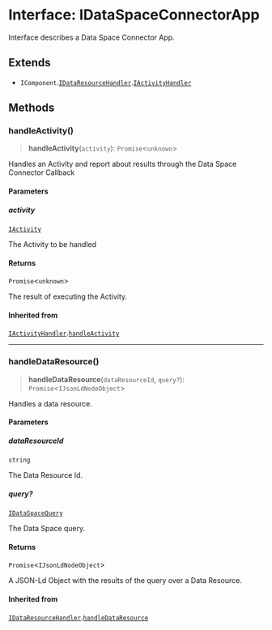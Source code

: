 # Interface: IDataSpaceConnectorApp

Interface describes a Data Space Connector App.

## Extends

- `IComponent`.[`IDataResourceHandler`](IDataResourceHandler.md).[`IActivityHandler`](IActivityHandler.md)

## Methods

### handleActivity()

> **handleActivity**(`activity`): `Promise`\<`unknown`\>

Handles an Activity and report about results through the Data Space Connector Callback

#### Parameters

##### activity

[`IActivity`](IActivity.md)

The Activity to be handled

#### Returns

`Promise`\<`unknown`\>

The result of executing the Activity.

#### Inherited from

[`IActivityHandler`](IActivityHandler.md).[`handleActivity`](IActivityHandler.md#handleactivity)

***

### handleDataResource()

> **handleDataResource**(`dataResourceId`, `query?`): `Promise`\<`IJsonLdNodeObject`\>

Handles a data resource.

#### Parameters

##### dataResourceId

`string`

The Data Resource Id.

##### query?

[`IDataSpaceQuery`](IDataSpaceQuery.md)

The Data Space query.

#### Returns

`Promise`\<`IJsonLdNodeObject`\>

A JSON-Ld Object with the results of the query over a Data Resource.

#### Inherited from

[`IDataResourceHandler`](IDataResourceHandler.md).[`handleDataResource`](IDataResourceHandler.md#handledataresource)
